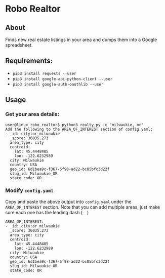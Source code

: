 # Robo Realtor
## About
Finds new real estate listings in your area and dumps them into a Google spreadsheet.

## Requirements:
- `pip3 install requests --user`
- `pip3 install google-api-python-client --user`
- `pip3 install google-auth-oauthlib --user`

## Usage
### Get your area details:
```shell script
user@linux robo_realtor$ python3 realty.py -c "milwaukie, or"
Add the following to the AREA_OF_INTEREST section of config.yaml:
- _id: city:or_milwaukie
  _score: 36035.273
  area_type: city
  centroid:
    lat: 45.4448485
    lon: -122.6232989
  city: Milwaukie
  country: USA
  geo_id: 6d1bea9c-f367-5f98-ad22-bc85bfc3d22f
  slug_id: Milwaukie_OR
  state_code: OR
```
### Modify `config.yaml`
Copy and paste the above output into `config.yaml` under the `AREA_OF_INTEREST` section. Note that you can add multiple areas, just make sure each one has the leading dash (`- `)
```
AREA_OF_INTEREST:
- _id: city:or_milwaukie
  _score: 36035.273
  area_type: city
  centroid:
    lat: 45.4448485
    lon: -122.6232989
  city: Milwaukie
  country: USA
  geo_id: 6d1bea9c-f367-5f98-ad22-bc85bfc3d22f
  slug_id: Milwaukie_OR
  state_code: OR
```

